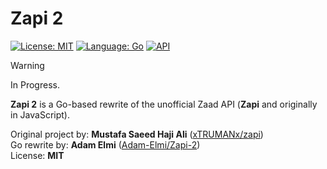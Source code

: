 # Zapi 2

[![License: MIT](https://img.shields.io/badge/License-MIT-green.svg)](https://opensource.org/licenses/MIT)
[![Language: Go](https://img.shields.io/badge/Language-Go-blue.svg)](https://golang.org)
[![API](https://img.shields.io/badge/Type-API-lightgrey.svg)](#)

> [!WARNING]
> In Progress.

**Zapi 2** is a Go-based rewrite of the unofficial Zaad API (**Zapi** and originally in JavaScript).  

Original project by: **Mustafa Saeed Haji Ali** ([xTRUMANx/zapi](https://github.com/xTRUMANx/zapi))  
Go rewrite by: **Adam Elmi** ([Adam-Elmi/Zapi-2](https://github.com/Adam-Elmi/Zapi-2))  
License: **MIT**

